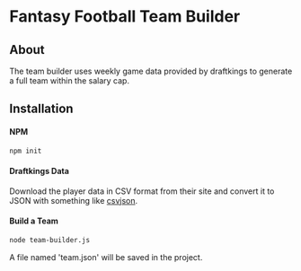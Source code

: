 # Fantasy Football Team Builder

## About

The team builder uses weekly game data provided by draftkings to generate a full team within the salary cap.

## Installation

#### NPM

```bash
npm init
```
#### Draftkings Data

Download the player data in CSV format from their site and convert it to JSON with something like [csvjson](https://csvjson.com/).

#### Build a Team

```bash
node team-builder.js
```

A file named 'team.json' will be saved in the project.